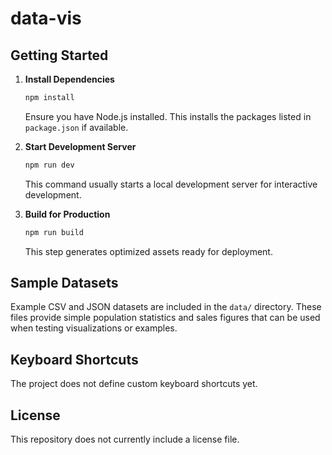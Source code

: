 # data-vis

## Getting Started

1. **Install Dependencies**

   ```bash
   npm install
   ```
   Ensure you have Node.js installed. This installs the packages listed in `package.json` if available.

2. **Start Development Server**

   ```bash
   npm run dev
   ```
   This command usually starts a local development server for interactive development.

3. **Build for Production**

   ```bash
   npm run build
   ```
   This step generates optimized assets ready for deployment.

## Sample Datasets

Example CSV and JSON datasets are included in the `data/` directory. These files
provide simple population statistics and sales figures that can be used when
testing visualizations or examples.

## Keyboard Shortcuts

The project does not define custom keyboard shortcuts yet.

## License

This repository does not currently include a license file.
